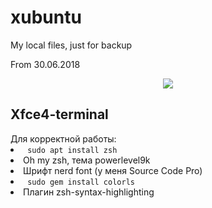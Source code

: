 # xubuntu
My local files, just for backup

From 30.06.2018
<p align="center">
	<a name="top" href="https://github.com/"><img src="https://i.imgur.com/Yd7QRvJ.png">
	</a>
</p>

<h2> Xfce4-terminal </h2>
Для корректной работы:
<li> <code> sudo apt install zsh </code> </li>
<li> Oh my zsh, тема powerlevel9k </li>
<li> Шрифт nerd font (у меня Source Code Pro) </li>
<li> <code> sudo gem install colorls</code> </li>
<li> Плагин zsh-syntax-highlighting </li>
